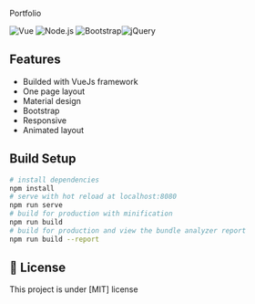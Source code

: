 Portfolio

![Vue](https://img.shields.io/badge/Vue.js-35495E?style=for-the-badge&logo=vue.js&logoColor=4FC08D) ![Node.js](https://img.shields.io/badge/Node.js-43853D?style=for-the-badge&logo=node.js&logoColor=white) ![Bootstrap](https://img.shields.io/badge/Bootstrap-563D7C?style=for-the-badge&logo=bootstrap&logoColor=white)![jQuery](https://img.shields.io/badge/jQuery-0769AD?style=for-the-badge&logo=jquery&logoColor=white)



## Features

- Builded with VueJs framework 
- One page layout 
- Material design 
- Bootstrap 
- Responsive 
- Animated layout 

## Build Setup

``` bash
# install dependencies
npm install
# serve with hot reload at localhost:8080
npm run serve
# build for production with minification
npm run build
# build for production and view the bundle analyzer report
npm run build --report
```

## 📝 License

This project is under [MIT] license
